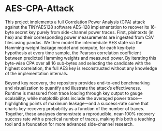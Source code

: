 # AES-CPA-Attack

This project implements a full Correlation Power Analysis (CPA) attack against the TINYAES128 software AES-128 implementation to recover its 16-byte secret key purely from side-channel power traces. First, plaintexts (in hex) and their corresponding power measurements are ingested from CSV files using pandas. We then model the intermediate AES state via the Hamming-weight leakage model and compute, for each key-byte hypothesis at every time sample, the Pearson correlation coefficient between predicted Hamming weights and measured power. By iterating this byte-wise CPA over all 16 sub-bytes and selecting the candidate with the highest correlation, the full AES key is reconstructed without any knowledge of the implementation internals.

Beyond key recovery, the repository provides end-to-end benchmarking and visualization to quantify and illustrate the attack’s effectiveness. Runtime is measured from trace loading through key output to gauge scalability, while matplotlib plots include the averaged power trace—highlighting points of maximum leakage—and a success-rate curve that charts key-recovery probability as a function of the number of traces. Together, these analyses demonstrate a reproducible, near-100% recovery success rate with a practical number of traces, making this both a teaching tool and a foundation for more advanced side-channel research.
